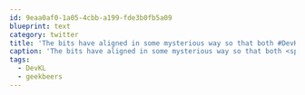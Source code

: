 ```yaml
---
id: 9eaa0af0-1a05-4cbb-a199-fde3b0fb5a09
blueprint: text
category: twitter
title: 'The bits have aligned in some mysterious way so that both #DevKL and #geekbeers are happening tomorrow'
caption: 'The bits have aligned in some mysterious way so that both <span class="hashtag hashtag_local">#<a href="http://tweettemp.darylchymko.ca/?tag=devkl">DevKL</a> and <span class="hashtag hashtag_local">#<a href="http://tweettemp.darylchymko.ca/?tag=geekbeers">geekbeers</a> are happening tomorrow'
tags:
  - DevKL
  - geekbeers
---
```

